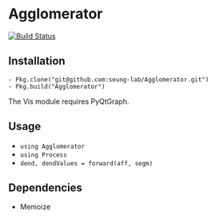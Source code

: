 # Agglomerator
[![Build Status](https://magnum.travis-ci.com/seung-lab/Agglomerator.svg?token=XgJykxTsTUBYXsq64oSK&branch=master)](https://magnum.travis-ci.com/seung-lab/Agglomerator)

## Installation
```
- Pkg.clone("git@github.com:seung-lab/Agglomerator.git")
- Pkg.build("Agglomerator")
```
The Vis module requires PyQtGraph.

## Usage
- `using Agglomerator`
- `using Process`
- `dend, dendValues = forward(aff, segm)`

## Dependencies
- Memoize
